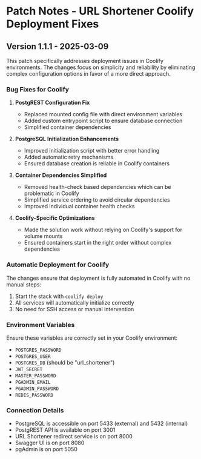 # Patch Notes - URL Shortener Coolify Deployment Fixes

## Version 1.1.1 - 2025-03-09

This patch specifically addresses deployment issues in Coolify environments. The changes focus on simplicity and reliability by eliminating complex configuration options in favor of a more direct approach.

### Bug Fixes for Coolify

1. **PostgREST Configuration Fix**
   - Replaced mounted config file with direct environment variables
   - Added custom entrypoint script to ensure database connection
   - Simplified container dependencies

2. **PostgreSQL Initialization Enhancements**
   - Improved initialization script with better error handling
   - Added automatic retry mechanisms
   - Ensured database creation is reliable in Coolify containers

3. **Container Dependencies Simplified**
   - Removed health-check based dependencies which can be problematic in Coolify
   - Simplified service ordering to avoid circular dependencies
   - Improved individual container health checks

4. **Coolify-Specific Optimizations**
   - Made the solution work without relying on Coolify's support for volume mounts
   - Ensured containers start in the right order without complex dependencies

### Automatic Deployment for Coolify

The changes ensure that deployment is fully automated in Coolify with no manual steps:

1. Start the stack with `coolify deploy`
2. All services will automatically initialize correctly
3. No need for SSH access or manual intervention

### Environment Variables

Ensure these variables are correctly set in your Coolify environment:

- `POSTGRES_PASSWORD`
- `POSTGRES_USER`  
- `POSTGRES_DB` (should be "url_shortener")
- `JWT_SECRET`
- `MASTER_PASSWORD`
- `PGADMIN_EMAIL`
- `PGADMIN_PASSWORD`
- `REDIS_PASSWORD`

### Connection Details

- PostgreSQL is accessible on port 5433 (external) and 5432 (internal)
- PostgREST API is available on port 3001
- URL Shortener redirect service is on port 8000
- Swagger UI is on port 8080
- pgAdmin is on port 5050 